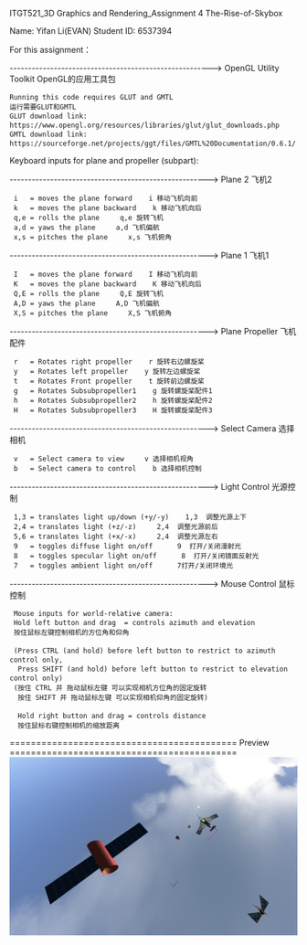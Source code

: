 ITGT521_3D Graphics and Rendering_Assignment 4 The-Rise-of-Skybox

Name: Yifan Li(EVAN)
Student ID: 6537394

For this assignment：

-------------------------------------------------------> OpenGL Utility Toolkit OpenGL的应用工具包

    Running this code requires GLUT and GMTL
    运行需要GLUT和GMTL
    GLUT download link: https://www.opengl.org/resources/libraries/glut/glut_downloads.php
    GMTL download link: https://sourceforge.net/projects/ggt/files/GMTL%20Documentation/0.6.1/
 

Keyboard inputs for plane and propeller (subpart):

 ------------------------------------------------------> Plane 2 飞机2
 
     i   = moves the plane forward    i 移动飞机向前
     k   = moves the plane backward    k 移动飞机向后
     q,e = rolls the plane     q,e 旋转飞机
     a,d = yaws the plane     a,d 飞机偏航
     x,s = pitches the plane     x,s 飞机俯角
     
 ------------------------------------------------------> Plane 1 飞机1
 
     I   = moves the plane forward    I 移动飞机向前
     K   = moves the plane backward    K 移动飞机向后
     Q,E = rolls the plane     Q,E 旋转飞机
     A,D = yaws the plane     A,D 飞机偏航
     X,S = pitches the plane     X,S 飞机俯角
     
 ------------------------------------------------------> Plane Propeller 飞机配件
 
     r   = Rotates right propeller    r 旋转右边螺旋桨
     y   = Rotates left propeller    y 旋转左边螺旋桨
     t   = Rotates Front propeller    t 旋转前边螺旋桨
     g   = Rotates Subsubpropeller1    g 旋转螺旋桨配件1
     h   = Rotates Subsubpropeller2    h 旋转螺旋桨配件2
     H   = Rotates Subsubpropeller3    H 旋转螺旋桨配件3
     
 ------------------------------------------------------> Select Camera 选择相机
 
     v   = Select camera to view     v 选择相机视角
     b   = Select camera to control    b 选择相机控制
     
 ------------------------------------------------------> Light Control 光源控制
 
     1,3 = translates light up/down (+y/-y)    1,3  调整光源上下
     2,4 = translates light (+z/-z)     2,4  调整光源前后
     5,6 = translates light (+x/-x)     2,4  调整光源左右
     9   = toggles diffuse light on/off      9  打开/关闭漫射光
     8   = toggles specular light on/off      8  打开/关闭镜面反射光
     7   = toggles ambient light on/off      7打开/关闭环境光
     
 ------------------------------------------------------> Mouse Control 鼠标控制
 
     Mouse inputs for world-relative camera:
     Hold left button and drag  = controls azimuth and elevation   
     按住鼠标左键控制相机的方位角和仰角
 
     (Press CTRL (and hold) before left button to restrict to azimuth control only,
      Press SHIFT (and hold) before left button to restrict to elevation control only)  
     (按住 CTRL 并 拖动鼠标左键 可以实现相机方位角的固定旋转
      按住 SHIFT 并 拖动鼠标左键 可以实现相机仰角的固定旋转)
 
      Hold right button and drag = controls distance                
      按住鼠标右键控制相机的缩放距离            

 ===========================================  Preview  ===========================================
 ![Image text](https://raw.githubusercontent.com/EVAN-LI98/ITGT521_3D-Graphics-and-Rendering_Assignment4_The-Rise-of-Skybox/main/Screenshot/Assignment4_8_ScreenShot.png)
